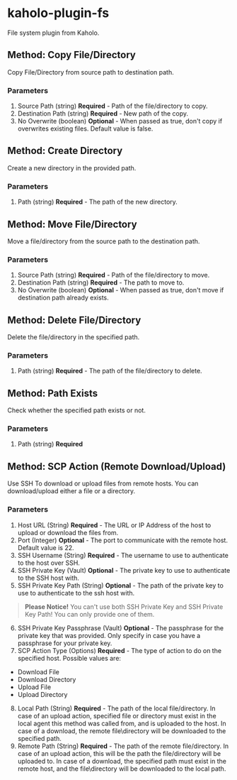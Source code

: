 # kaholo-plugin-fs
File system plugin from Kaholo.

## Method: Copy File/Directory
Copy File/Directory from source path to destination path.

### Parameters
1. Source Path (string) **Required** - Path of the file/directory to copy.
2. Destination Path (string) **Required** - New path of the copy.
3. No Overwrite (boolean) **Optional** - When passed as true, don't copy if overwrites existing files. Default value is false.

## Method: Create Directory
Create a new directory in the provided path.

### Parameters
1. Path (string) **Required** - The path of the new directory.

## Method: Move File/Directory 
Move a file/directory from the source path to the destination path.

### Parameters
1. Source Path (string) **Required** - Path of the file/directory to move.
2. Destination Path (string) **Required** - The path to move to.
3. No Overwrite (boolean) **Optional** - When passed as true, don't move if destination path already exists.

## Method: Delete File/Directory
Delete the file/directory in the specified path.

### Parameters
1. Path (string) **Required** - The path of the file/directory to delete.

## Method: Path Exists
Check whether the specified path exists or not.

### Parameters
1. Path (string) **Required**

## Method: SCP Action (Remote Download/Upload)
Use SSH To download or upload files from remote hosts. You can download/upload either a file or a directory.

### Parameters
1. Host URL (String) **Required** - The URL or IP Address of the host to upload or download the files from.
2. Port (Integer) **Optional** - The port to communicate with the remote host. Default value is 22.
3. SSH Username (String) **Required** - The username to use to authenticate to the host over SSH.
4. SSH Private Key (Vault) **Optional** - The private key to use to authenticate to the SSH host with.
5. SSH Private Key Path (String) **Optional** - The path of the private key to use to authenticate to the ssh host with.
> **Please Notice!** You can't use both SSH Private Key and SSH Private Key Path! You can only provide one of them.
6. SSH Private Key Passphrase (Vault) **Optional** - The passphrase for the private key that was provided. Only specify in case you have a passphrase for your private key.
7. SCP Action Type (Options) **Required** - The type of action to do on the specified host. Possible values are:
* Download File
* Download Directory
* Upload File
* Upload Directory
8. Local Path (String) **Required** - The path of the local file/directory. In case of an upload action, specified file or directory must exist in the local agent this method was called from, and is uploaded to the host. In case of a download, the remote file\directory will be downloaded to the specified path.
9. Remote Path (String) **Required** - The path of the remote file/directory. In case of an upload action, this will be the path the file/directory will be uploaded to. In case of a download, the specified path must exist in the remote host, and the file\directory will be downloaded to the local path.
